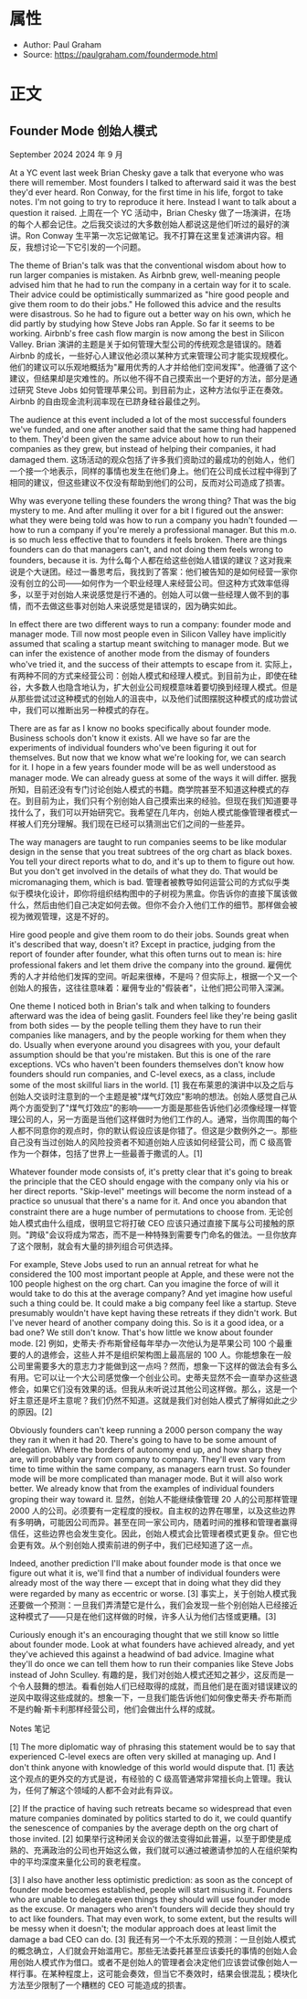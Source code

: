 # 属性
- Author: Paul Graham
- Source: https://paulgraham.com/foundermode.html

# 正文

## Founder Mode 创始人模式
September 2024 2024 年 9 月

At a YC event last week Brian Chesky gave a talk that everyone who was there will remember. Most founders I talked to afterward said it was the best they'd ever heard. Ron Conway, for the first time in his life, forgot to take notes. I'm not going to try to reproduce it here. Instead I want to talk about a question it raised.
上周在一个 YC 活动中，Brian Chesky 做了一场演讲，在场的每个人都会记住。之后我交谈过的大多数创始人都说这是他们听过的最好的演讲。Ron Conway 生平第一次忘记做笔记。我不打算在这里复述演讲内容。相反，我想讨论一下它引发的一个问题。

The theme of Brian's talk was that the conventional wisdom about how to run larger companies is mistaken. As Airbnb grew, well-meaning people advised him that he had to run the company in a certain way for it to scale. Their advice could be optimistically summarized as "hire good people and give them room to do their jobs." He followed this advice and the results were disastrous. So he had to figure out a better way on his own, which he did partly by studying how Steve Jobs ran Apple. So far it seems to be working. Airbnb's free cash flow margin is now among the best in Silicon Valley.
Brian 演讲的主题是关于如何管理大型公司的传统观念是错误的。随着 Airbnb 的成长，一些好心人建议他必须以某种方式来管理公司才能实现规模化。他们的建议可以乐观地概括为"雇用优秀的人才并给他们空间发挥"。他遵循了这个建议，但结果却是灾难性的。所以他不得不自己摸索出一个更好的方法，部分是通过研究 Steve Jobs 如何管理苹果公司。到目前为止，这种方法似乎正在奏效。Airbnb 的自由现金流利润率现在已跻身硅谷最佳之列。

The audience at this event included a lot of the most successful founders we've funded, and one after another said that the same thing had happened to them. They'd been given the same advice about how to run their companies as they grew, but instead of helping their companies, it had damaged them.
这场活动的观众包括了许多我们资助过的最成功的创始人，他们一个接一个地表示，同样的事情也发生在他们身上。他们在公司成长过程中得到了相同的建议，但这些建议不仅没有帮助到他们的公司，反而对公司造成了损害。

Why was everyone telling these founders the wrong thing? That was the big mystery to me. And after mulling it over for a bit I figured out the answer: what they were being told was how to run a company you hadn't founded — how to run a company if you're merely a professional manager. But this m.o. is so much less effective that to founders it feels broken. There are things founders can do that managers can't, and not doing them feels wrong to founders, because it is.
为什么每个人都在给这些创始人错误的建议？这对我来说是个大谜团。经过一番思考后，我找到了答案：他们被告知的是如何经营一家你没有创立的公司——如何作为一个职业经理人来经营公司。但这种方式效率低得多，以至于对创始人来说感觉是行不通的。创始人可以做一些经理人做不到的事情，而不去做这些事对创始人来说感觉是错误的，因为确实如此。

In effect there are two different ways to run a company: founder mode and manager mode. Till now most people even in Silicon Valley have implicitly assumed that scaling a startup meant switching to manager mode. But we can infer the existence of another mode from the dismay of founders who've tried it, and the success of their attempts to escape from it.
实际上，有两种不同的方式来经营公司：创始人模式和经理人模式。到目前为止，即使在硅谷，大多数人也隐含地认为，扩大创业公司规模意味着要切换到经理人模式。但是从那些尝试过这种模式的创始人的沮丧中，以及他们试图摆脱这种模式的成功尝试中，我们可以推断出另一种模式的存在。

There are as far as I know no books specifically about founder mode. Business schools don't know it exists. All we have so far are the experiments of individual founders who've been figuring it out for themselves. But now that we know what we're looking for, we can search for it. I hope in a few years founder mode will be as well understood as manager mode. We can already guess at some of the ways it will differ.
据我所知，目前还没有专门讨论创始人模式的书籍。商学院甚至不知道这种模式的存在。到目前为止，我们只有个别创始人自己摸索出来的经验。但现在我们知道要寻找什么了，我们可以开始研究它。我希望在几年内，创始人模式能像管理者模式一样被人们充分理解。我们现在已经可以猜测出它们之间的一些差异。

The way managers are taught to run companies seems to be like modular design in the sense that you treat subtrees of the org chart as black boxes. You tell your direct reports what to do, and it's up to them to figure out how. But you don't get involved in the details of what they do. That would be micromanaging them, which is bad.
管理者被教导如何运营公司的方式似乎类似于模块化设计，即你将组织结构图中的子树视为黑盒。你告诉你的直接下属该做什么，然后由他们自己决定如何去做。但你不会介入他们工作的细节。那样做会被视为微观管理，这是不好的。

Hire good people and give them room to do their jobs. Sounds great when it's described that way, doesn't it? Except in practice, judging from the report of founder after founder, what this often turns out to mean is: hire professional fakers and let them drive the company into the ground.
雇佣优秀的人才并给他们发挥的空间。听起来很棒，不是吗？但实际上，根据一个又一个创始人的报告，这往往意味着：雇佣专业的"假装者"，让他们把公司带入深渊。

One theme I noticed both in Brian's talk and when talking to founders afterward was the idea of being gaslit. Founders feel like they're being gaslit from both sides — by the people telling them they have to run their companies like managers, and by the people working for them when they do. Usually when everyone around you disagrees with you, your default assumption should be that you're mistaken. But this is one of the rare exceptions. VCs who haven't been founders themselves don't know how founders should run companies, and C-level execs, as a class, include some of the most skillful liars in the world. [1]
我在布莱恩的演讲中以及之后与创始人交谈时注意到的一个主题是被"煤气灯效应"影响的想法。创始人感觉自己从两个方面受到了"煤气灯效应"的影响——一方面是那些告诉他们必须像经理一样管理公司的人，另一方面是当他们这样做时为他们工作的人。通常，当你周围的每个人都不同意你的观点时，你的默认假设应该是你错了。但这是少数例外之一。那些自己没有当过创始人的风险投资者不知道创始人应该如何经营公司，而 C 级高管作为一个群体，包括了世界上一些最善于撒谎的人。[1]

Whatever founder mode consists of, it's pretty clear that it's going to break the principle that the CEO should engage with the company only via his or her direct reports. "Skip-level" meetings will become the norm instead of a practice so unusual that there's a name for it. And once you abandon that constraint there are a huge number of permutations to choose from.
无论创始人模式由什么组成，很明显它将打破 CEO 应该只通过直接下属与公司接触的原则。"跨级"会议将成为常态，而不是一种特殊到需要专门命名的做法。一旦你放弃了这个限制，就会有大量的排列组合可供选择。

For example, Steve Jobs used to run an annual retreat for what he considered the 100 most important people at Apple, and these were not the 100 people highest on the org chart. Can you imagine the force of will it would take to do this at the average company? And yet imagine how useful such a thing could be. It could make a big company feel like a startup. Steve presumably wouldn't have kept having these retreats if they didn't work. But I've never heard of another company doing this. So is it a good idea, or a bad one? We still don't know. That's how little we know about founder mode. [2]
例如，史蒂夫·乔布斯曾经每年举办一次他认为是苹果公司 100 个最重要的人的退修会，这些人并不是组织架构图上最高层的 100 人。你能想象在一般公司里需要多大的意志力才能做到这一点吗？然而，想象一下这样的做法会有多么有用。它可以让一个大公司感觉像一个创业公司。史蒂夫显然不会一直举办这些退修会，如果它们没有效果的话。但我从未听说过其他公司这样做。那么，这是一个好主意还是坏主意呢？我们仍然不知道。这就是我们对创始人模式了解得如此之少的原因。[2]

Obviously founders can't keep running a 2000 person company the way they ran it when it had 20. There's going to have to be some amount of delegation. Where the borders of autonomy end up, and how sharp they are, will probably vary from company to company. They'll even vary from time to time within the same company, as managers earn trust. So founder mode will be more complicated than manager mode. But it will also work better. We already know that from the examples of individual founders groping their way toward it.
显然，创始人不能继续像管理 20 人的公司那样管理 2000 人的公司。必须要有一定程度的授权。自主权的边界在哪里，以及这些边界有多明确，可能因公司而异。甚至在同一家公司内，随着时间的推移和管理者赢得信任，这些边界也会发生变化。因此，创始人模式会比管理者模式更复杂。但它也会更有效。从个别创始人摸索前进的例子中，我们已经知道了这一点。

Indeed, another prediction I'll make about founder mode is that once we figure out what it is, we'll find that a number of individual founders were already most of the way there — except that in doing what they did they were regarded by many as eccentric or worse. [3]
事实上，关于创始人模式我还要做一个预测：一旦我们弄清楚它是什么，我们会发现一些个别创始人已经接近这种模式了——只是在他们这样做的时候，许多人认为他们古怪或更糟。[3]

Curiously enough it's an encouraging thought that we still know so little about founder mode. Look at what founders have achieved already, and yet they've achieved this against a headwind of bad advice. Imagine what they'll do once we can tell them how to run their companies like Steve Jobs instead of John Sculley.
有趣的是，我们对创始人模式还知之甚少，这反而是一个令人鼓舞的想法。看看创始人们已经取得的成就，而且他们是在面对错误建议的逆风中取得这些成就的。想象一下，一旦我们能告诉他们如何像史蒂夫·乔布斯而不是约翰·斯卡利那样经营公司，他们会做出什么样的成就。


Notes 笔记

[1] The more diplomatic way of phrasing this statement would be to say that experienced C-level execs are often very skilled at managing up. And I don't think anyone with knowledge of this world would dispute that.
[1] 表达这个观点的更外交的方式是说，有经验的 C 级高管通常非常擅长向上管理。我认为，任何了解这个领域的人都不会对此有异议。

[2] If the practice of having such retreats became so widespread that even mature companies dominated by politics started to do it, we could quantify the senescence of companies by the average depth on the org chart of those invited.
[2] 如果举行这种闭关会议的做法变得如此普遍，以至于即使是成熟的、充满政治的公司也开始这么做，我们就可以通过被邀请参加的人在组织架构中的平均深度来量化公司的衰老程度。

[3] I also have another less optimistic prediction: as soon as the concept of founder mode becomes established, people will start misusing it. Founders who are unable to delegate even things they should will use founder mode as the excuse. Or managers who aren't founders will decide they should try to act like founders. That may even work, to some extent, but the results will be messy when it doesn't; the modular approach does at least limit the damage a bad CEO can do.
[3] 我还有另一个不太乐观的预测：一旦创始人模式的概念确立，人们就会开始滥用它。那些无法委托甚至应该委托的事情的创始人会用创始人模式作为借口。或者不是创始人的管理者会决定他们应该尝试像创始人一样行事。在某种程度上，这可能会奏效，但当它不奏效时，结果会很混乱；模块化方法至少限制了一个糟糕的 CEO 可能造成的损害。